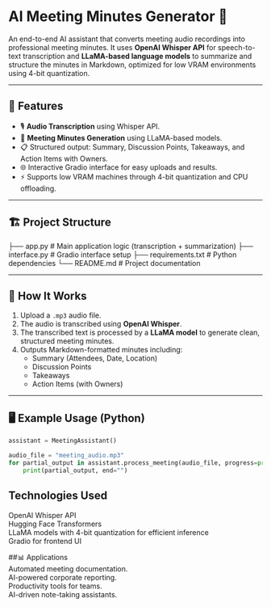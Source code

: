 # AI Meeting Minutes Generator 📝

An end-to-end AI assistant that converts meeting audio recordings into professional meeting minutes. It uses **OpenAI Whisper API** for speech-to-text transcription and **LLaMA-based language models** to summarize and structure the minutes in Markdown, optimized for low VRAM environments using 4-bit quantization.

---

## 🚀 Features
- 🎙️ **Audio Transcription** using Whisper API.
- 🧠 **Meeting Minutes Generation** using LLaMA-based models.
- 📋 Structured output: Summary, Discussion Points, Takeaways, and Action Items with Owners.
- 🌐 Interactive Gradio interface for easy uploads and results.
- ⚡ Supports low VRAM machines through 4-bit quantization and CPU offloading.

---

## 🏗️ Project Structure
├── app.py # Main application logic (transcription + summarization)
├── interface.py # Gradio interface setup
├── requirements.txt # Python dependencies
└── README.md # Project documentation


---

## 📝 How It Works
1. Upload a `.mp3` audio file.
2. The audio is transcribed using **OpenAI Whisper**.
3. The transcribed text is processed by a **LLaMA model** to generate clean, structured meeting minutes.
4. Outputs Markdown-formatted minutes including:
   - Summary (Attendees, Date, Location)
   - Discussion Points
   - Takeaways
   - Action Items (with Owners)

---

## 🖥️ Example Usage (Python)
```python
assistant = MeetingAssistant()

audio_file = "meeting_audio.mp3"
for partial_output in assistant.process_meeting(audio_file, progress=print):
    print(partial_output, end="")
```

## Technologies Used  
OpenAI Whisper API  
Hugging Face Transformers  
LLaMA models with 4-bit quantization for efficient inference  
Gradio for frontend UI  

##📊 Applications  
Automated meeting documentation.  
AI-powered corporate reporting.  
Productivity tools for teams.  
AI-driven note-taking assistants.  
